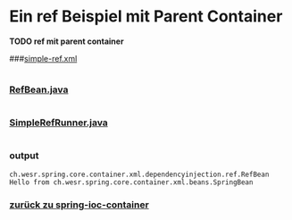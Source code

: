 # Ein ref Beispiel mit Parent Container

**TODO ref mit parent container** 

###[simple-ref.xml](../../../src/main/resources/dependencies/ref/simple-ref.xml)
```xml

```

### [RefBean.java](../../../src/main/java/ch/wesr/spring/core/container/xml/dependencyinjection/ref/RefBean.java)
````java

````

### [SimpleRefRunner.java](../../../src/main/java/ch/wesr/spring/core/container/xml/dependencyinjection/ref/SimpleRefRunner.java)
````java

````

### output
````text
ch.wesr.spring.core.container.xml.dependencyinjection.ref.RefBean
Hello from ch.wesr.spring.core.container.xml.beans.SpringBean
````


### [zurück zu spring-ioc-container](../../../spring-ioc-container.md)
